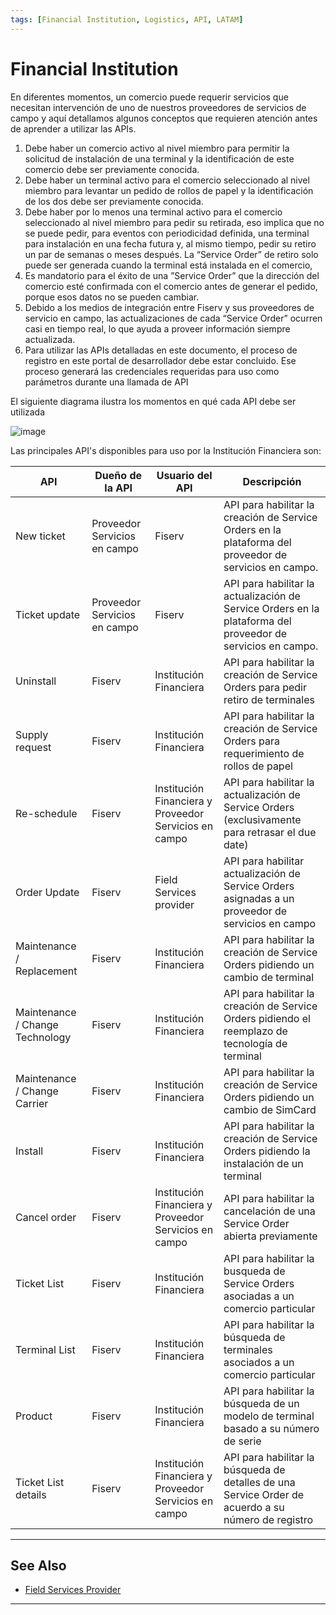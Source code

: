 ```yaml
---
tags: [Financial Institution, Logistics, API, LATAM]
---
```


# Financial Institution

En diferentes momentos, un comercio puede requerir servicios que necesitan intervención de uno de nuestros proveedores de servicios de campo y aquí detallamos algunos conceptos que requieren atención antes de aprender a utilizar las APIs.

1. Debe haber un comercio activo al nivel miembro para permitir la solicitud de instalación de una terminal y la identificación de este comercio debe ser previamente conocida.
2. Debe haber un terminal activo para el comercio seleccionado al nivel miembro para levantar un pedido de rollos de papel y la identificación de los dos debe ser previamente conocida.
3. Debe haber por lo menos una terminal activo para el comercio seleccionado al nivel miembro para pedir su retirada, eso implica que no se puede pedir, para eventos con periodicidad definida, una terminal para instalación en una fecha futura y, al mismo tiempo, pedir su retiro un par de semanas o meses después. La “Service Order” de retiro solo puede ser generada cuando la terminal está instalada en el comercio,
4. Es mandatorio para el éxito de una ”Service Order” que la dirección del comercio esté confirmada con el comercio antes de generar el pedido, porque esos datos no se pueden cambiar.
5. Debido a los medios de integración entre Fiserv y sus proveedores de servicio en campo, las actualizaciones de cada “Service Order” ocurren casi en tiempo real, lo que ayuda a proveer información siempre actualizada.
6. Para utilizar las APIs detalladas en este documento, el proceso de registro en este portal de desarrollador debe estar concluido. Ese proceso generará las credenciales requeridas para uso como parámetros durante una llamada de API

El siguiente diagrama ilustra los momentos en qué cada API debe ser utilizada

![image](https://user-images.githubusercontent.com/111396588/213576554-0bda6765-1bdf-4a55-9770-11b293dfd999.png)

Las principales API's disponibles para uso por la Institución Financiera son:

| API                             | Dueño de la API              | Usuario del API                                       | Descripción                                                                                                 |
|---------------------------------|------------------------------|-------------------------------------------------------|-------------------------------------------------------------------------------------------------------------|
| New ticket                      | Proveedor Servicios en campo | Fiserv                                                | API para habilitar la creación de Service Orders en la plataforma del proveedor de servicios en campo.      |
| Ticket update                   | Proveedor Servicios en campo | Fiserv                                                | API para habilitar la actualización de Service Orders en la plataforma del proveedor de servicios en campo. |
| Uninstall                       | Fiserv                       | Institución Financiera                                | API para habilitar la creación de Service Orders para pedir retiro de terminales                            |
| Supply request                  | Fiserv                       | Institución Financiera                                | API para habilitar la creación de Service Orders para requerimiento de rollos de papel                      |
| Re-schedule                     | Fiserv                       | Institución Financiera y Proveedor Servicios en campo | API para habilitar la actualización de Service Orders (exclusivamente para retrasar el due date)            |
| Order Update                    | Fiserv                       | Field Services provider                               | API para habilitar actualización de Service Orders asignadas a un proveedor de servicios en campo           |
| Maintenance / Replacement       | Fiserv                       | Institución Financiera                                | API para habilitar la creación de Service Orders pidiendo un cambio de terminal                             |
| Maintenance / Change Technology | Fiserv                       | Institución Financiera                                | API para habilitar la creación de Service Orders pidiendo el reemplazo de tecnología de terminal            |
| Maintenance / Change Carrier    | Fiserv                       | Institución Financiera                                | API para habilitar la creación de Service Orders pidiendo un cambio de SimCard                              |
| Install                         | Fiserv                       | Institución Financiera                                | API para habilitar la creación de Service Orders pidiendo la instalación de un terminal                     |
| Cancel order                    | Fiserv                       | Institución Financiera y Proveedor Servicios en campo | API para habilitar la cancelación de una Service Order abierta previamente                                  |
| Ticket List                     | Fiserv                       | Institución Financiera                                | API para habilitar la busqueda de Service Orders asociadas a un comercio particular                         |
| Terminal List                   | Fiserv                       | Institución Financiera                                | API para habilitar la búsqueda de terminales asociados a un comercio particular                             |
| Product                         | Fiserv                       | Institución Financiera                                | API para habilitar la búsqueda de un modelo de terminal basado a su número de serie                         |
| Ticket List details             | Fiserv                       | Institución Financiera y Proveedor Servicios en campo | API para habilitar la búsqueda de detalles de una Service Order de acuerdo a su número de registro          |

---

## See Also

- [Field Services Provider](?path=docs/español/logistics/2-2-field-services-provider.md )

---
